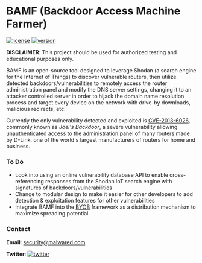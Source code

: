 # BAMF (Backdoor Access Machine Farmer)
[![license](https://img.shields.io/badge/license-GNU-brightgreen.svg)](https://github.com/malwaredllc/bamf/LICENSE)
[![version](https://img.shields.io/badge/version-0.1.2-lightgrey.svg)](https://github.com/malwaredllc/bamf)

__DISCLAIMER__: This project should be used for authorized testing and educational purposes only.

BAMF is an open-source tool designed to leverage Shodan (a search engine for the Internet of Things) 
to discover vulnerable routers, then utilize detected backdoors/vulnerabilities to remotely access 
the router administration panel and modify the DNS server settings, changing it to an attacker controlled 
server in order to hijack the domain name resolution process and target every device on the network
with drive-by downloads, malicious redirects, etc.

Currently the only vulnerability detected and exploited is [CVE-2013-6026](https://nvd.nist.gov/vuln/detail/CVE-2013-6026), commonly known as *Joel's Backdoor*,
a severe vulnerability allowing unauthenticated access to the administration panel of many routers made by D-Link,
one of the world's largest manufacturers of routers for home and business.

### To Do
- Look into using an online vulnerability database API to enable cross-referencing responses from
the Shodan IoT search engine with signatures of backdoors/vulnerabilities
- Change to modular design to make it easier for other developers to add detection & exploitation features for other vulnerabilities
- Integrate BAMF into the [BYOB](https://github.com/malwaredllc/byob) framework as a distribution mechanism to maximize spreading potential

### Contact
__Email__: security@malwared.com

__Twitter__: [![twitter](https://img.shields.io/twitter/url/http/shields.io.svg?style=social)](https://twitter.com/malwaredllc)


